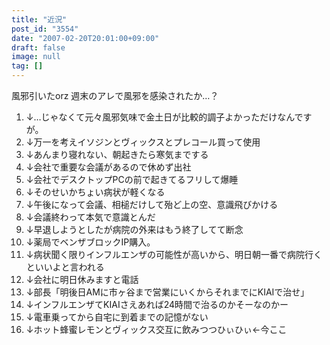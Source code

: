 ```yaml
---
title: "近況"
post_id: "3554"
date: "2007-02-20T20:01:00+09:00"
draft: false
image: null
tag: []
---
```



風邪引いたorz 週末のアレで風邪を感染されたか…？

  1. ↓…じゃなくて元々風邪気味で金土日が比較的調子よかっただけなんですが。
  2. ↓万一を考えイソジンとヴィックスとプレコール買って使用
  3. ↓あんまり寝れない、朝起きたら寒気までする
  4. ↓会社で重要な会議があるので休めず出社
  5. ↓会社でデスクトップPCの前で起きてるフリして爆睡
  6. ↓そのせいかちょい病状が軽くなる
  7. ↓午後になって会議、相槌だけして殆ど上の空、意識飛びかける
  8. ↓会議終わって本気で意識とんだ
  9. ↓早退しようとしたが病院の外来はもう終了してて断念
  10. ↓薬局でベンザブロックIP購入。
  11. ↓病状聞く限りインフルエンザの可能性が高いから、明日朝一番で病院行くといいよと言われる
  12. ↓会社に明日休みますと電話
  13. ↓部長「明後日AMに市ヶ谷まで営業にいくからそれまでにKIAIで治せ」
  14. ↓インフルエンザてKIAIさえあれば24時間で治るのかそーなのかー
  15. ↓電車乗ってから自宅に到着までの記憶がない
  16. ↓ホット蜂蜜レモンとヴィックス交互に飲みつつひぃひぃ←今ここ
